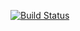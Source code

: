 [![Build Status](https://travis-ci.org/Chemenes/29-graphs.svg?branch=master)](https://travis-ci.org/Chemenes/29-graphs)


